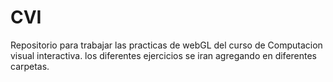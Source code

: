 # CVI
Repositorio para trabajar las practicas de webGL del curso de Computacion visual interactiva.
 los diferentes ejercicios se iran agregando en diferentes carpetas.
